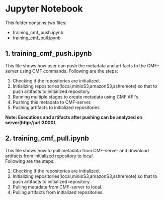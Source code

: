 # Jupyter Notebook

This folder contains two files:
- training_cmf_push.ipynb
- training_cmf_pull.ipynb

## 1. training_cmf_push.ipynb
This file shows how user can push the metadata and artifacts to the CMF-server using CMF commands.
Following are the steps:

1. Checking if the repositories are initialized.
2. Initializing repositories(local,minioS3,amazonS3,sshremote) so that to push artifacts to initialized repository. 
3. Running multiple stages to create metadata using CMF API's.
4. Pushing this metadata to CMF-server.
5. Pushing artifacts to initialized repositories.

<b>Note: Executions and artifacts after pushing can be analyzed on server(http://url:3000).</b>

## 2. training_cmf_pull.ipynb
This file shows how to pull metadata from CMF-server and download artifacts from initialized repository to local.  
Following are the steps:

1. Checking if the repositories are initialized.
2. Initializing repositories(local,minioS3,amazonS3,sshremote) so that to push artifacts to initialized repository. 
3. Pulling metadata from CMF-server to local.
4. Pulling artifacts from initialized repositories.


